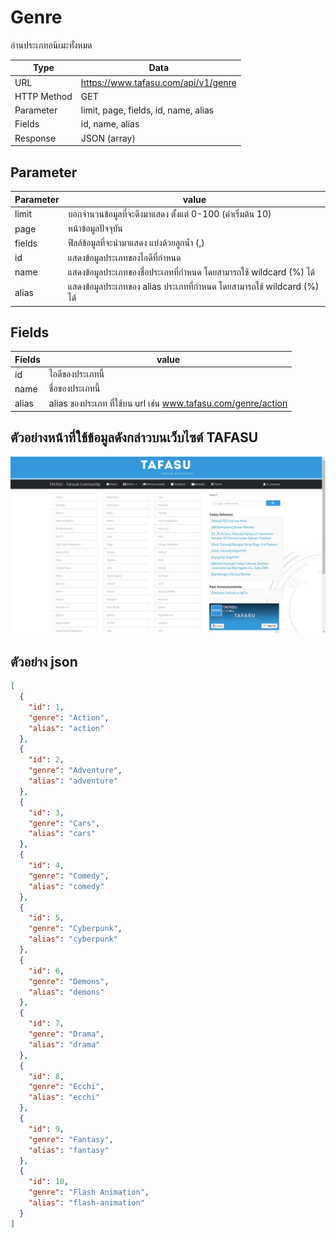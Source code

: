 # Genre
อ่านประเภทอนิเมะทั้งหมด

Type | Data
--- | ---
URL | https://www.tafasu.com/api/v1/genre
HTTP Method | GET
Parameter | limit, page, fields, id, name, alias
Fields |id, name, alias
Response | JSON (array)

## Parameter
Parameter | value
--- | ---
limit | บอกจำนวนข้อมูลที่จะดึงมาแสดง ตั้งแต่ 0-100 (ค่าเริ่มต้น 10)
page | หน้าข้อมูลปัจจุบัน
fields | ฟิลล์ข้อมูลที่จะนำมาแสดง แบ่งด้วยลูกน้ำ (,)
id | แสดงข้อมูลประเภทของไอดีที่กำหนด
name | แสดงข้อมูลประเภทของชื่อประเภทที่กำหนด โดยสามารถใช้ wildcard (%) ได้
alias | แสดงข้อมูลประเภทของ alias ประเภทที่กำหนด โดยสามารถใช้ wildcard (%) ได้

## Fields
Fields| value
--- | ---
id | ไอดีของประเภทนี้
name | ชื่อของประเภทนี้
alias | alias ของประเภท ที่ใช้บน url เช่น www.tafasu.com/genre/action


## ตัวอย่างหน้าที่ใช้ข้อมูลดังกล่าวบนเว็บไซต์ TAFASU
![](/images/preview_genre.png)

## ตัวอย่าง json
```json
[
  {
    "id": 1,
    "genre": "Action",
    "alias": "action"
  },
  {
    "id": 2,
    "genre": "Adventure",
    "alias": "adventure"
  },
  {
    "id": 3,
    "genre": "Cars",
    "alias": "cars"
  },
  {
    "id": 4,
    "genre": "Comedy",
    "alias": "comedy"
  },
  {
    "id": 5,
    "genre": "Cyberpunk",
    "alias": "cyberpunk"
  },
  {
    "id": 6,
    "genre": "Demons",
    "alias": "demons"
  },
  {
    "id": 7,
    "genre": "Drama",
    "alias": "drama"
  },
  {
    "id": 8,
    "genre": "Ecchi",
    "alias": "ecchi"
  },
  {
    "id": 9,
    "genre": "Fantasy",
    "alias": "fantasy"
  },
  {
    "id": 10,
    "genre": "Flash Animation",
    "alias": "flash-animation"
  }
]
```
